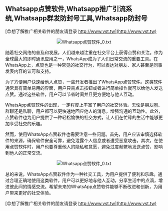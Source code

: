 ## **Whatsapp点赞软件,Whatsapp推广引流系统,Whatsapp群发防封号工具,Whatsapp防封号**

[😍想了解推广相关软件的朋友请登录 http://www.vst.tw](http://www.vst.tw)

 <center><img src="https://vst.tw/MP4/tuiguang/png/4.png" alt="Whatsapp点赞软件_0.txt"></center>

随着社交网络的普及和发展，人们越来越注重在社交平台上获得点赞和关注。作为全球最大的即时通讯应用之一，WhatsApp成为了人们日常交流的重要工具。在WhatsApp上，点赞也是一种常见的社交行为，可以表达对朋友、家人甚至是同事发表内容的认可和支持。

为了方便用户快速给他人点赞，一些开发者推出了WhatsApp点赞软件。这类软件通常具有简单易用的界面，用户只需点击按钮或者进行简单操作就可以给他人发送点赞。通过这些软件，用户可以节省时间并且更方便地与他人互动。

WhatsApp点赞软件的出现，一定程度上丰富了用户的社交体验。无论是朋友圈、群聊还是私聊，用户都可以更快速地回应他人的消息，增强沟通的互动性。此外，点赞软件也为用户提供了一种轻松愉快的社交方式，让人们在忙碌的生活中能够更加享受社交的乐趣。

然而，使用WhatsApp点赞软件也需要注意一些问题。首先，用户应该审慎选择软件的来源，确保软件安全可靠，避免泄露个人信息或者遭受恶意攻击。其次，在使用点赞软件时，用户也要尊重他人的隐私和意愿，避免过度频繁地发送点赞，影响到他人的正常交流。

 <center><img src="https://vst.tw/MP4/tuiguang/png/3.png" alt="Whatsapp点赞软件_0.txt"></center>

总的来说，WhatsApp点赞软件作为一种社交工具，为用户提供了便利和乐趣。通过合理正确地使用这类软件，用户可以更好地与他人互动，分享生活中的点滴，增进彼此间的情感交流。希望未来的WhatsApp点赞软件能够不断改进和创新，为用户带来更好的社交体验。

[😍想了解推广相关软件的朋友请登录 http://www.vst.tw](http://www.vst.tw)



